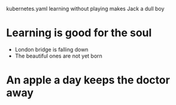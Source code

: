 kubernetes.yaml
learning without playing makes Jack a dull boy
# Learning is good for the soul
* London bridge is falling down
* The beautiful ones are not yet born
# An apple a day keeps the doctor away